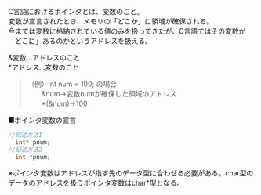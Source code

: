 C言語におけるポインタとは、変数のこと。  
変数が宣言されたとき、メモリの「どこか」に領域が確保される。  
今までは変数に格納されている値のみを扱ってきたが、C言語ではその変数が「どこに」あるのかというアドレスを扱える。  
  
&変数…アドレスのこと  
*アドレス…変数のこと  
>（例）int num = 100; の場合  
>　　&num→変数numが確保した領域のアドレス  
>　　*(&num)→100

  
■ポインタ変数の宣言  
```cpp
//記述方法1
  int* pnum;
//記述方法2
  int *pnum;
```
※ポインタ変数はアドレスが指す先のデータ型に合わせる必要がある。char型のデータのアドレスを扱うポインタ変数はchar*型となる。
